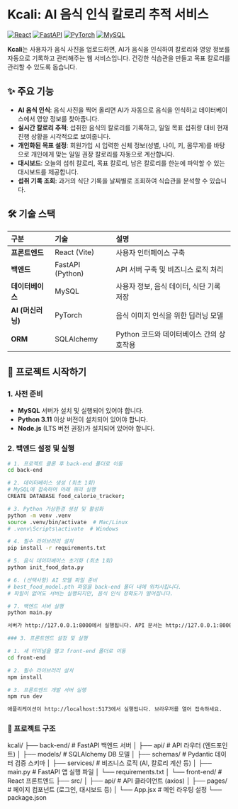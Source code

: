 # Kcali: AI 음식 인식 칼로리 추적 서비스

[![React](https://img.shields.io/badge/React-61DAFB?style=for-the-badge&logo=react&logoColor=black)](https://reactjs.org/)
[![FastAPI](https://img.shields.io/badge/FastAPI-009688?style=for-the-badge&logo=fastapi&logoColor=white)](https://fastapi.tiangolo.com/)
[![PyTorch](https://img.shields.io/badge/PyTorch-EE4C2C?style=for-the-badge&logo=pytorch&logoColor=white)](https://pytorch.org/)
[![MySQL](https://img.shields.io/badge/MySQL-4479A1?style=for-the-badge&logo=mysql&logoColor=white)](https://www.mysql.com/)

**Kcali**는 사용자가 음식 사진을 업로드하면, AI가 음식을 인식하여 칼로리와 영양 정보를 자동으로 기록하고 관리해주는 웹 서비스입니다. 건강한 식습관을 만들고 목표 칼로리를 관리할 수 있도록 돕습니다.

## ✨ 주요 기능

* **AI 음식 인식**: 음식 사진을 찍어 올리면 AI가 자동으로 음식을 인식하고 데이터베이스에서 영양 정보를 찾아줍니다.
* **실시간 칼로리 추적**: 섭취한 음식의 칼로리를 기록하고, 일일 목표 섭취량 대비 현재 진행 상황을 시각적으로 보여줍니다.
* **개인화된 목표 설정**: 회원가입 시 입력한 신체 정보(성별, 나이, 키, 몸무게)를 바탕으로 개인에게 맞는 일일 권장 칼로리를 자동으로 계산합니다.
* **대시보드**: 오늘의 섭취 칼로리, 목표 칼로리, 남은 칼로리를 한눈에 파악할 수 있는 대시보드를 제공합니다.
* **섭취 기록 조회**: 과거의 식단 기록을 날짜별로 조회하여 식습관을 분석할 수 있습니다.

## 🛠️ 기술 스택

| 구분 | 기술 | 설명 |
| :--- | :--- | :--- |
| **프론트엔드** | React (Vite) | 사용자 인터페이스 구축 |
| **백엔드** | FastAPI (Python) | API 서버 구축 및 비즈니스 로직 처리 |
| **데이터베이스** | MySQL | 사용자 정보, 음식 데이터, 식단 기록 저장 |
| **AI (머신러닝)** | PyTorch | 음식 이미지 인식을 위한 딥러닝 모델 |
| **ORM** | SQLAlchemy | Python 코드와 데이터베이스 간의 상호작용 |

## 🚀 프로젝트 시작하기

### 1. 사전 준비

* **MySQL** 서버가 설치 및 실행되어 있어야 합니다.
* **Python 3.11** 이상 버전이 설치되어 있어야 합니다.
* **Node.js** (LTS 버전 권장)가 설치되어 있어야 합니다.

### 2. 백엔드 설정 및 실행

```bash
# 1. 프로젝트 클론 후 back-end 폴더로 이동
cd back-end

# 2. 데이터베이스 생성 (최초 1회)
# MySQL에 접속하여 아래 쿼리 실행
CREATE DATABASE food_calorie_tracker;

# 3. Python 가상환경 생성 및 활성화
python -m venv .venv
source .venv/bin/activate  # Mac/Linux
# .venv\Scripts\activate  # Windows

# 4. 필수 라이브러리 설치
pip install -r requirements.txt

# 5. 음식 데이터베이스 초기화 (최초 1회)
python init_food_data.py

# 6. (선택사항) AI 모델 파일 준비
# best_food_model.pth 파일을 back-end 폴더 내에 위치시킵니다.
# 파일이 없어도 서버는 실행되지만, 음식 인식 정확도가 떨어집니다.

# 7. 백엔드 서버 실행
python main.py

서버가 http://127.0.0.1:8000에서 실행됩니다. API 문서는 http://127.0.0.1:8000/docs에서 확인할 수 있습니다.

### 3. 프론트엔드 설정 및 실행

# 1. 새 터미널을 열고 front-end 폴더로 이동
cd front-end

# 2. 필수 라이브러리 설치
npm install

# 3. 프론트엔드 개발 서버 실행
npm run dev

애플리케이션이 http://localhost:5173에서 실행됩니다. 브라우저를 열어 접속하세요.
```

### 📁 프로젝트 구조
kcali/
├── back-end/           # FastAPI 백엔드 서버
│   ├── api/            # API 라우터 (엔드포인트)
│   ├── models/         # SQLAlchemy DB 모델
│   ├── schemas/        # Pydantic 데이터 검증 스키마
│   ├── services/       # 비즈니스 로직 (AI, 칼로리 계산 등)
│   ├── main.py         # FastAPI 앱 실행 파일
│   └── requirements.txt
│
└── front-end/          # React 프론트엔드
    ├── src/
    │   ├── api/        # API 클라이언트 (axios)
    │   ├── pages/      # 페이지 컴포넌트 (로그인, 대시보드 등)
    │   └── App.jsx     # 메인 라우팅 설정
    └── package.json
